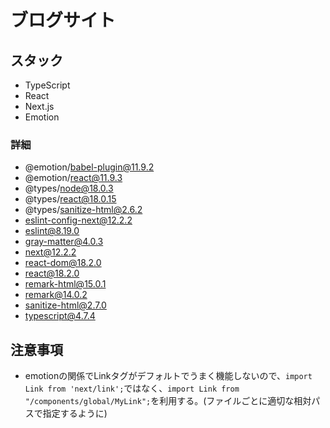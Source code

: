 # ブログサイト

## スタック
- TypeScript
- React
- Next.js
- Emotion
### 詳細
- @emotion/babel-plugin@11.9.2
- @emotion/react@11.9.3
- @types/node@18.0.3
- @types/react@18.0.15
- @types/sanitize-html@2.6.2
- eslint-config-next@12.2.2
- eslint@8.19.0
- gray-matter@4.0.3
- next@12.2.2
- react-dom@18.2.0
- react@18.2.0
- remark-html@15.0.1
- remark@14.0.2
- sanitize-html@2.7.0
- typescript@4.7.4

## 注意事項
- emotionの関係でLinkタグがデフォルトでうまく機能しないので、`import Link from 'next/link';`ではなく、`import Link from "/components/global/MyLink";`を利用する。(ファイルごとに適切な相対パスで指定するように)

